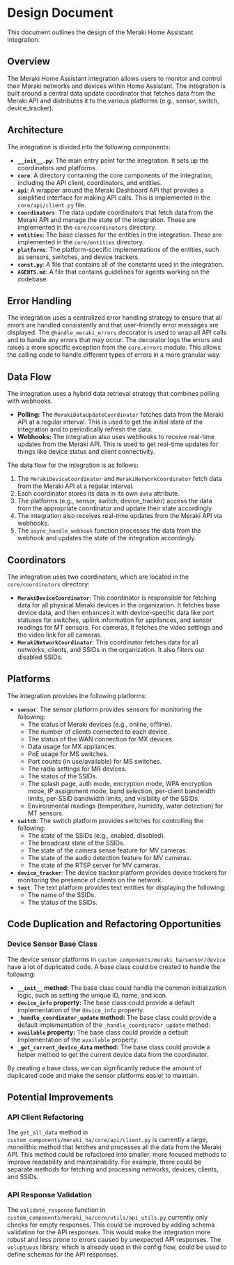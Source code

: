 # Design Document

This document outlines the design of the Meraki Home Assistant integration.

## Overview

The Meraki Home Assistant integration allows users to monitor and control their Meraki networks and devices within Home Assistant. The integration is built around a central data update coordinator that fetches data from the Meraki API and distributes it to the various platforms (e.g., sensor, switch, device_tracker).

## Architecture

The integration is divided into the following components:

*   **`__init__.py`**: The main entry point for the integration. It sets up the coordinators and platforms.
*   **`core`**: A directory containing the core components of the integration, including the API client, coordinators, and entities.
*   **`api`**: A wrapper around the Meraki Dashboard API that provides a simplified interface for making API calls. This is implemented in the `core/api/client.py` file.
*   **`coordinators`**: The data update coordinators that fetch data from the Meraki API and manage the state of the integration. These are implemented in the `core/coordinators` directory.
*   **`entities`**: The base classes for the entities in the integration. These are implemented in the `core/entities` directory.
*   **`platforms`**: The platform-specific implementations of the entities, such as sensors, switches, and device trackers.
*   **`const.py`**: A file that contains all of the constants used in the integration.
*   **`AGENTS.md`**: A file that contains guidelines for agents working on the codebase.

## Error Handling

The integration uses a centralized error handling strategy to ensure that all errors are handled consistently and that user-friendly error messages are displayed. The `@handle_meraki_errors` decorator is used to wrap all API calls and to handle any errors that may occur. The decorator logs the errors and raises a more specific exception from the `core.errors` module. This allows the calling code to handle different types of errors in a more granular way.

## Data Flow

The integration uses a hybrid data retrieval strategy that combines polling with webhooks.

*   **Polling:** The `MerakiDataUpdateCoordinator` fetches data from the Meraki API at a regular interval. This is used to get the initial state of the integration and to periodically refresh the data.
*   **Webhooks:** The integration also uses webhooks to receive real-time updates from the Meraki API. This is used to get real-time updates for things like device status and client connectivity.

The data flow for the integration is as follows:

1.  The `MerakiDeviceCoordinator` and `MerakiNetworkCoordinator` fetch data from the Meraki API at a regular interval.
2.  Each coordinator stores its data in its own `data` attribute.
3.  The platforms (e.g., sensor, switch, device_tracker) access the data from the appropriate coordinator and update their state accordingly.
4.  The integration also receives real-time updates from the Meraki API via webhooks.
5.  The `async_handle_webhook` function processes the data from the webhook and updates the state of the integration accordingly.

## Coordinators

The integration uses two coordinators, which are located in the `core/coordinators` directory:

*   **`MerakiDeviceCoordinator`**: This coordinator is responsible for fetching data for all physical Meraki devices in the organization. It fetches base device data, and then enhances it with device-specific data like port statuses for switches, uplink information for appliances, and sensor readings for MT sensors. For cameras, it fetches the video settings and the video link for all cameras.
*   **`MerakiNetworkCoordinator`**: This coordinator fetches data for all networks, clients, and SSIDs in the organization. It also filters out disabled SSIDs.

## Platforms

The integration provides the following platforms:

*   **`sensor`**: The sensor platform provides sensors for monitoring the following:
    *   The status of Meraki devices (e.g., online, offline).
    *   The number of clients connected to each device.
    *   The status of the WAN connection for MX devices.
    *   Data usage for MX appliances.
    *   PoE usage for MS switches.
    *   Port counts (in use/available) for MS switches.
    *   The radio settings for MR devices.
    *   The status of the SSIDs.
    *   The splash page, auth mode, encryption mode, WPA encryption mode, IP assignment mode, band selection, per-client bandwidth limits, per-SSID bandwidth limits, and visibility of the SSIDs.
    *   Environmental readings (temperature, humidity, water detection) for MT sensors.
*   **`switch`**: The switch platform provides switches for controlling the following:
    *   The state of the SSIDs (e.g., enabled, disabled).
    *   The broadcast state of the SSIDs.
    *   The state of the camera sense feature for MV cameras.
    *   The state of the audio detection feature for MV cameras.
    *   The state of the RTSP server for MV cameras.
*   **`device_tracker`**: The device tracker platform provides device trackers for monitoring the presence of clients on the network.
*   **`text`**: The text platform provides text entities for displaying the following:
    *   The name of the SSIDs.
    *   The status of the SSIDs.

## Code Duplication and Refactoring Opportunities

### Device Sensor Base Class

The device sensor platforms in `custom_components/meraki_ha/sensor/device` have a lot of duplicated code. A base class could be created to handle the following:

*   **`__init__` method:** The base class could handle the common initialization logic, such as setting the unique ID, name, and icon.
*   **`device_info` property:** The base class could provide a default implementation of the `device_info` property.
*   **`_handle_coordinator_update` method:** The base class could provide a default implementation of the `_handle_coordinator_update` method.
*   **`available` property:** The base class could provide a default implementation of the `available` property.
*   **`_get_current_device_data` method:** The base class could provide a helper method to get the current device data from the coordinator.

By creating a base class, we can significantly reduce the amount of duplicated code and make the sensor platforms easier to maintain.

## Potential Improvements

### API Client Refactoring

The `get_all_data` method in `custom_components/meraki_ha/core/api/client.py` is currently a large, monolithic method that fetches and processes all the data from the Meraki API. This method could be refactored into smaller, more focused methods to improve readability and maintainability. For example, there could be separate methods for fetching and processing networks, devices, clients, and SSIDs.

### API Response Validation

The `validate_response` function in `custom_components/meraki_ha/core/utils/api_utils.py` currently only checks for empty responses. This could be improved by adding schema validation for the API responses. This would make the integration more robust and less prone to errors caused by unexpected API responses. The `voluptuous` library, which is already used in the config flow, could be used to define schemas for the API responses.
